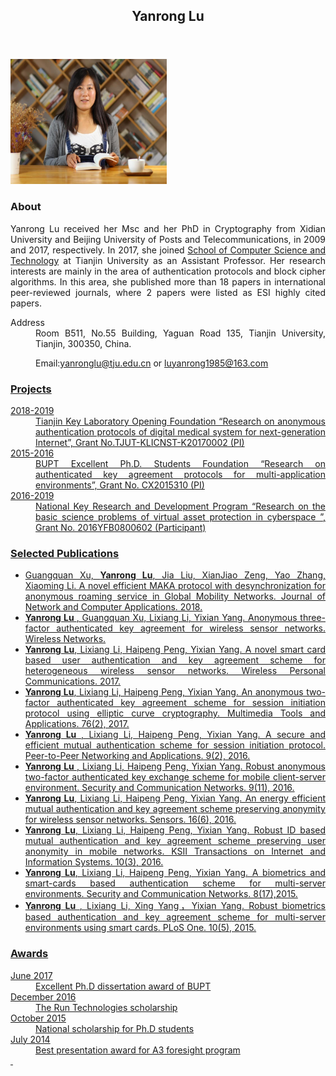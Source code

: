 
<body>
<header>
<div class="container home" id="navigation">
<h2 id="name">Yanrong Lu</h2>
</div>
</header>
<div class="container">
<div id="section1">
<p><img id="001" src="001.jpg
" height="200" width="250" alt="XXXXXX" /></p>
</div>
<div id="section2">
<h3>About</h3>
<p align="justify"> Yanrong Lu received her Msc and her PhD in Cryptography from Xidian University and Beijing University of Posts and Telecommunications, in 2009 and 2017, respectively. In 2017, she joined <a href="http://cs.tju.edu.cn/csweb/">School of Computer Science and Technology</a> at Tianjin University as an Assistant Professor. Her research interests are mainly in the area of authentication protocols and block cipher algorithms. In this area, she published more than 18 papers in international peer-reviewed journals, where 2 papers were listed as ESI highly cited papers. </p>
<dl class="cv">
<dt>Address</dt>
<dd>
<div align="justify"> Room B511, No.55 Building,  Yaguan Road 135, Tianjin University,  Tianjin, 300350, China.</div>
</dd>
</dl>
<dd>
<div align="justify">Email:<a href="mailto:yanronglu@tju.edu.cn" id="email2">yanronglu@tju.edu.cn</a> or <a href="mailto:luyanrong1985@163.com" id="email2">luyanrong1985@163.com</div>
</dd>
<h3>Projects</h3>
<dl class="cv">
<dt> 2018-2019</dt>
<dd>
<div align="justify">Tianjin Key Laboratory Opening Foundation “Research on anonymous authentication protocols of digital medical system for next-generation Internet”, Grant No.TJUT-KLICNST-K20170002 (PI)</div>
</dd>
<dt>2015-2016</dt>
<dd>
<div align="justify">BUPT Excellent Ph.D. Students Foundation “Research on authenticated key agreement protocols for multi-application environments”, Grant No. CX2015310 (PI)</div>
</dd>
<dt>2016-2019</dt>
<dd>
<div align="justify">National Key Research and Development Program “Research on the basic science problems of virtual asset protection in cyberspace ”, Grant No. 2016YFB0800602 (Participant)</div>
</dd>
<dt></dt>
</dl>
<h3>Selected Publications</h3>
<ul class="cv">
<li>
<div align="justify"> Guangquan Xu, <strong>Yanrong Lu</strong>, Jia Liu, XianJiao Zeng, Yao Zhang, Xiaoming Li. A novel efficient MAKA protocol with desynchronization for anonymous roaming service in Global Mobility Networks. Journal of Network and Computer Applications. 2018.</div>
</li>
<li>
<div align="justify"><strong> Yanrong Lu </strong>, Guangquan Xu, Lixiang Li, Yixian Yang. Anonymous three-factor authenticated key agreement for wireless sensor networks. Wireless Networks.
</div>
</li>
<li>
<div align="justify"><strong>Yanrong Lu</strong>, Lixiang Li, Haipeng Peng, Yixian Yang. A novel smart card based user authentication and key agreement scheme for heterogeneous wireless sensor networks. Wireless Personal Communications. 2017.
</div>
</li>
<li>
<div align="justify"><strong>Yanrong Lu</strong>, Lixiang Li, Haipeng Peng, Yixian Yang. An anonymous two-factor authenticated key agreement scheme for session initiation protocol using elliptic curve cryptography. Multimedia Tools and Applications. 76(2), 2017.
</div>
</li>
<li>
<div align="justify"><strong> Yanrong Lu </strong>, Lixiang Li, Haipeng Peng, Yixian Yang. A secure and efficient mutual authentication scheme for session initiation protocol. Peer-to-Peer Networking and Applications. 9(2), 2016.
</div>
</li>
<li>
<div align="justify"><strong> Yanrong Lu </strong>, Lixiang Li, Haipeng Peng, Yixian Yang. Robust anonymous two-factor authenticated key exchange scheme for mobile client-server environment. Security and Communication Networks. 9(11), 2016.
</div>
</li>
<li>
<div align="justify"><strong>Yanrong Lu</strong>, Lixiang Li, Haipeng Peng, Yixian Yang. An energy efficient mutual authentication and key agreement scheme preserving anonymity for wireless sensor networks. Sensors. 16(6), 2016.
</div>
</li>
<li>
<div align="justify"><strong>Yanrong Lu</strong>, Lixiang Li, Haipeng Peng, Yixian Yang. Robust ID based mutual authentication and key agreement scheme preserving user anonymity in mobile networks. KSII Transactions on Internet and Information Systems. 10(3), 2016.
</div>
</li>
<li>
<div align="justify"><strong>Yanrong Lu</strong>, Lixiang Li, Haipeng Peng, Yixian Yang. A biometrics and smart-cards based authentication scheme for multi-server environments. Security and Communication Networks. 8(17),2015.
</div>
</li>
<li>
<div align="justify"><strong>Yanrong Lu </strong>, Lixiang Li, Xing Yang，Yixian Yang. Robust biometrics based authentication and key agreement scheme for multi-server environments using smart cards. PLoS One. 10(5), 2015.
</div>
</li>
</ul>
</div>
 <h3>Awards</h3>
<dl class="cv">
<dt> June 2017</dt>
<dd>
<div align="justify"> Excellent Ph.D dissertation award of BUPT </div>
</dd>
<dt> December 2016</dt>
<dd>
<div align="justify"> The Run Technologies scholarship </div>
</dd>
<dt> October 2015</dt>
<dd>
<div align="justify"> National scholarship for Ph.D students </div>
</dd>
<dt> July 2014</dt>
<dd>
<div align="justify"> Best presentation award for A3 foresight program </div>
</dd>
<dt></dt>
<dt>&nbsp;</dt>
</dl>
